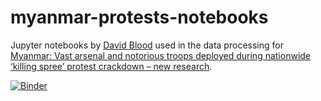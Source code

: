 # myanmar-protests-notebooks

Jupyter notebooks by [David Blood](https://twitter.com/davidcblood) used in the data processing for [Myanmar: Vast arsenal and notorious troops deployed during nationwide ‘killing spree’ protest crackdown – new research](https://www.amnesty.org/en/latest/news/2021/03/myanmar-arsenal-troops-deployed-crackdown/).

[![Binder](https://mybinder.org/badge_logo.svg)](https://mybinder.org/v2/gh/amnesty-crisis-evidence-lab/myanmar-protests-notebooks/main)
